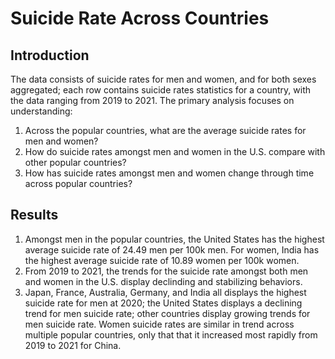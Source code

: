 # Suicide Rate Across Countries
## Introduction
The data consists of suicide rates for men and women, and for both sexes aggregated; each row contains suicide rates statistics for a country, with the data ranging from 2019 to 2021. The primary analysis focuses on understanding:

1. Across the popular countries, what are the average suicide rates for men and women?
2. How do suicide rates amongst men and women in the U.S. compare with other popular countries?
3. How has suicide rates amongst men and women change through time across popular countries?

## Results
1. Amongst men in the popular countries, the United States has the highest average suicide rate of 24.49 men per 100k men. For women, India has the highest average suicide rate of 10.89 women per 100k women.
2. From 2019 to 2021, the trends for the suicide rate amongst both men and women in the U.S. display declinding and stabilizing behaviors.
3. Japan, France, Australia, Germany, and India all displays the highest suicide rate for men at 2020; the United States displays a declining trend for men suicide rate; other countries display growing trends for men suicide rate. Women suicide rates are similar in trend across multiple popular countries, only that that it increased most rapidly from 2019 to 2021 for China. 
